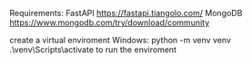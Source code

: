 





Requirements:
FastAPI https://fastapi.tiangolo.com/
MongoDB https://www.mongodb.com/try/download/community

create a virtual enviroment
Windows: python -m venv venv
.\venv\Scripts\activate to run the enviroment